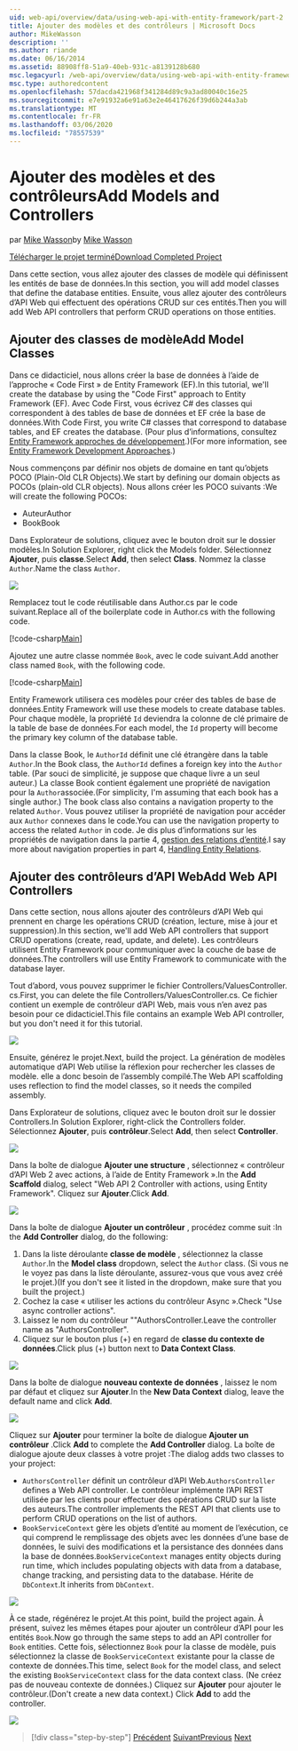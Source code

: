 ```yaml
---
uid: web-api/overview/data/using-web-api-with-entity-framework/part-2
title: Ajouter des modèles et des contrôleurs | Microsoft Docs
author: MikeWasson
description: ''
ms.author: riande
ms.date: 06/16/2014
ms.assetid: 88908ff8-51a9-40eb-931c-a8139128b680
msc.legacyurl: /web-api/overview/data/using-web-api-with-entity-framework/part-2
msc.type: authoredcontent
ms.openlocfilehash: 57dacda421968f341284d89c9a3ad80040c16e25
ms.sourcegitcommit: e7e91932a6e91a63e2e46417626f39d6b244a3ab
ms.translationtype: MT
ms.contentlocale: fr-FR
ms.lasthandoff: 03/06/2020
ms.locfileid: "78557539"
---
```

# <a name="add-models-and-controllers"></a><span data-ttu-id="99cfc-102">Ajouter des modèles et des contrôleurs</span><span class="sxs-lookup"><span data-stu-id="99cfc-102">Add Models and Controllers</span></span>

<span data-ttu-id="99cfc-103">par [Mike Wasson](https://github.com/MikeWasson)</span><span class="sxs-lookup"><span data-stu-id="99cfc-103">by [Mike Wasson](https://github.com/MikeWasson)</span></span>

[<span data-ttu-id="99cfc-104">Télécharger le projet terminé</span><span class="sxs-lookup"><span data-stu-id="99cfc-104">Download Completed Project</span></span>](https://github.com/MikeWasson/BookService)

<span data-ttu-id="99cfc-105">Dans cette section, vous allez ajouter des classes de modèle qui définissent les entités de base de données.</span><span class="sxs-lookup"><span data-stu-id="99cfc-105">In this section, you will add model classes that define the database entities.</span></span> <span data-ttu-id="99cfc-106">Ensuite, vous allez ajouter des contrôleurs d’API Web qui effectuent des opérations CRUD sur ces entités.</span><span class="sxs-lookup"><span data-stu-id="99cfc-106">Then you will add Web API controllers that perform CRUD operations on those entities.</span></span>

## <a name="add-model-classes"></a><span data-ttu-id="99cfc-107">Ajouter des classes de modèle</span><span class="sxs-lookup"><span data-stu-id="99cfc-107">Add Model Classes</span></span>

<span data-ttu-id="99cfc-108">Dans ce didacticiel, nous allons créer la base de données à l’aide de l’approche « Code First » de Entity Framework (EF).</span><span class="sxs-lookup"><span data-stu-id="99cfc-108">In this tutorial, we'll create the database by using the "Code First" approach to Entity Framework (EF).</span></span> <span data-ttu-id="99cfc-109">Avec Code First, vous écrivez C# des classes qui correspondent à des tables de base de données et EF crée la base de données.</span><span class="sxs-lookup"><span data-stu-id="99cfc-109">With Code First, you write C# classes that correspond to database tables, and EF creates the database.</span></span> <span data-ttu-id="99cfc-110">(Pour plus d’informations, consultez [Entity Framework approches de développement](https://msdn.microsoft.com/library/ms178359%28v=vs.110%29.aspx#dbfmfcf).)</span><span class="sxs-lookup"><span data-stu-id="99cfc-110">(For more information, see [Entity Framework Development Approaches](https://msdn.microsoft.com/library/ms178359%28v=vs.110%29.aspx#dbfmfcf).)</span></span>

<span data-ttu-id="99cfc-111">Nous commençons par définir nos objets de domaine en tant qu’objets POCO (Plain-Old CLR Objects).</span><span class="sxs-lookup"><span data-stu-id="99cfc-111">We start by defining our domain objects as POCOs (plain-old CLR objects).</span></span> <span data-ttu-id="99cfc-112">Nous allons créer les POCO suivants :</span><span class="sxs-lookup"><span data-stu-id="99cfc-112">We will create the following POCOs:</span></span>

- <span data-ttu-id="99cfc-113">Auteur</span><span class="sxs-lookup"><span data-stu-id="99cfc-113">Author</span></span>
- <span data-ttu-id="99cfc-114">Book</span><span class="sxs-lookup"><span data-stu-id="99cfc-114">Book</span></span>

<span data-ttu-id="99cfc-115">Dans Explorateur de solutions, cliquez avec le bouton droit sur le dossier modèles.</span><span class="sxs-lookup"><span data-stu-id="99cfc-115">In Solution Explorer, right click the Models folder.</span></span> <span data-ttu-id="99cfc-116">Sélectionnez **Ajouter**, puis **classe**.</span><span class="sxs-lookup"><span data-stu-id="99cfc-116">Select **Add**, then select **Class**.</span></span> <span data-ttu-id="99cfc-117">Nommez la classe `Author`.</span><span class="sxs-lookup"><span data-stu-id="99cfc-117">Name the class `Author`.</span></span>

![](part-2/_static/image1.png)

<span data-ttu-id="99cfc-118">Remplacez tout le code réutilisable dans Author.cs par le code suivant.</span><span class="sxs-lookup"><span data-stu-id="99cfc-118">Replace all of the boilerplate code in Author.cs with the following code.</span></span>

[!code-csharp[Main](part-2/samples/sample1.cs)]

<span data-ttu-id="99cfc-119">Ajoutez une autre classe nommée `Book`, avec le code suivant.</span><span class="sxs-lookup"><span data-stu-id="99cfc-119">Add another class named `Book`, with the following code.</span></span>

[!code-csharp[Main](part-2/samples/sample2.cs)]

<span data-ttu-id="99cfc-120">Entity Framework utilisera ces modèles pour créer des tables de base de données.</span><span class="sxs-lookup"><span data-stu-id="99cfc-120">Entity Framework will use these models to create database tables.</span></span> <span data-ttu-id="99cfc-121">Pour chaque modèle, la propriété `Id` deviendra la colonne de clé primaire de la table de base de données.</span><span class="sxs-lookup"><span data-stu-id="99cfc-121">For each model, the `Id` property will become the primary key column of the database table.</span></span>

<span data-ttu-id="99cfc-122">Dans la classe Book, le `AuthorId` définit une clé étrangère dans la table `Author`.</span><span class="sxs-lookup"><span data-stu-id="99cfc-122">In the Book class, the `AuthorId` defines a foreign key into the `Author` table.</span></span> <span data-ttu-id="99cfc-123">(Par souci de simplicité, je suppose que chaque livre a un seul auteur.) La classe Book contient également une propriété de navigation pour la `Author`associée.</span><span class="sxs-lookup"><span data-stu-id="99cfc-123">(For simplicity, I'm assuming that each book has a single author.) The book class also contains a navigation property to the related `Author`.</span></span> <span data-ttu-id="99cfc-124">Vous pouvez utiliser la propriété de navigation pour accéder aux `Author` connexes dans le code.</span><span class="sxs-lookup"><span data-stu-id="99cfc-124">You can use the navigation property to access the related `Author` in code.</span></span> <span data-ttu-id="99cfc-125">Je dis plus d’informations sur les propriétés de navigation dans la partie 4, [gestion des relations d’entité](part-4.md).</span><span class="sxs-lookup"><span data-stu-id="99cfc-125">I say more about navigation properties in part 4, [Handling Entity Relations](part-4.md).</span></span>

## <a name="add-web-api-controllers"></a><span data-ttu-id="99cfc-126">Ajouter des contrôleurs d’API Web</span><span class="sxs-lookup"><span data-stu-id="99cfc-126">Add Web API Controllers</span></span>

<span data-ttu-id="99cfc-127">Dans cette section, nous allons ajouter des contrôleurs d’API Web qui prennent en charge les opérations CRUD (création, lecture, mise à jour et suppression).</span><span class="sxs-lookup"><span data-stu-id="99cfc-127">In this section, we'll add Web API controllers that support CRUD operations (create, read, update, and delete).</span></span> <span data-ttu-id="99cfc-128">Les contrôleurs utilisent Entity Framework pour communiquer avec la couche de base de données.</span><span class="sxs-lookup"><span data-stu-id="99cfc-128">The controllers will use Entity Framework to communicate with the database layer.</span></span>

<span data-ttu-id="99cfc-129">Tout d’abord, vous pouvez supprimer le fichier Controllers/ValuesController. cs.</span><span class="sxs-lookup"><span data-stu-id="99cfc-129">First, you can delete the file Controllers/ValuesController.cs.</span></span> <span data-ttu-id="99cfc-130">Ce fichier contient un exemple de contrôleur d’API Web, mais vous n’en avez pas besoin pour ce didacticiel.</span><span class="sxs-lookup"><span data-stu-id="99cfc-130">This file contains an example Web API controller, but you don't need it for this tutorial.</span></span>

![](part-2/_static/image2.png)

<span data-ttu-id="99cfc-131">Ensuite, générez le projet.</span><span class="sxs-lookup"><span data-stu-id="99cfc-131">Next, build the project.</span></span> <span data-ttu-id="99cfc-132">La génération de modèles automatique d’API Web utilise la réflexion pour rechercher les classes de modèle. elle a donc besoin de l’assembly compilé.</span><span class="sxs-lookup"><span data-stu-id="99cfc-132">The Web API scaffolding uses reflection to find the model classes, so it needs the compiled assembly.</span></span>

<span data-ttu-id="99cfc-133">Dans Explorateur de solutions, cliquez avec le bouton droit sur le dossier Controllers.</span><span class="sxs-lookup"><span data-stu-id="99cfc-133">In Solution Explorer, right-click the Controllers folder.</span></span> <span data-ttu-id="99cfc-134">Sélectionnez **Ajouter**, puis **contrôleur**.</span><span class="sxs-lookup"><span data-stu-id="99cfc-134">Select **Add**, then select **Controller**.</span></span>

![](part-2/_static/image3.png)

<span data-ttu-id="99cfc-135">Dans la boîte de dialogue **Ajouter une structure** , sélectionnez « contrôleur d’API Web 2 avec actions, à l’aide de Entity Framework ».</span><span class="sxs-lookup"><span data-stu-id="99cfc-135">In the **Add Scaffold** dialog, select "Web API 2 Controller with actions, using Entity Framework".</span></span> <span data-ttu-id="99cfc-136">Cliquez sur **Ajouter**.</span><span class="sxs-lookup"><span data-stu-id="99cfc-136">Click **Add**.</span></span>

![](part-2/_static/image4.png)

<span data-ttu-id="99cfc-137">Dans la boîte de dialogue **Ajouter un contrôleur** , procédez comme suit :</span><span class="sxs-lookup"><span data-stu-id="99cfc-137">In the **Add Controller** dialog, do the following:</span></span>

1. <span data-ttu-id="99cfc-138">Dans la liste déroulante **classe de modèle** , sélectionnez la classe `Author`.</span><span class="sxs-lookup"><span data-stu-id="99cfc-138">In the **Model class** dropdown, select the `Author` class.</span></span> <span data-ttu-id="99cfc-139">(Si vous ne le voyez pas dans la liste déroulante, assurez-vous que vous avez créé le projet.)</span><span class="sxs-lookup"><span data-stu-id="99cfc-139">(If you don't see it listed in the dropdown, make sure that you built the project.)</span></span>
2. <span data-ttu-id="99cfc-140">Cochez la case « utiliser les actions du contrôleur Async ».</span><span class="sxs-lookup"><span data-stu-id="99cfc-140">Check "Use async controller actions".</span></span>
3. <span data-ttu-id="99cfc-141">Laissez le nom du contrôleur &quot;&quot;AuthorsController.</span><span class="sxs-lookup"><span data-stu-id="99cfc-141">Leave the controller name as &quot;AuthorsController&quot;.</span></span>
4. <span data-ttu-id="99cfc-142">Cliquez sur le bouton plus (+) en regard de **classe du contexte de données**.</span><span class="sxs-lookup"><span data-stu-id="99cfc-142">Click plus (+) button next to **Data Context Class**.</span></span>

![](part-2/_static/image5.png)

<span data-ttu-id="99cfc-143">Dans la boîte de dialogue **nouveau contexte de données** , laissez le nom par défaut et cliquez sur **Ajouter**.</span><span class="sxs-lookup"><span data-stu-id="99cfc-143">In the **New Data Context** dialog, leave the default name and click **Add**.</span></span>

![](part-2/_static/image6.png)

<span data-ttu-id="99cfc-144">Cliquez sur **Ajouter** pour terminer la boîte de dialogue **Ajouter un contrôleur** .</span><span class="sxs-lookup"><span data-stu-id="99cfc-144">Click **Add** to complete the **Add Controller** dialog.</span></span> <span data-ttu-id="99cfc-145">La boîte de dialogue ajoute deux classes à votre projet :</span><span class="sxs-lookup"><span data-stu-id="99cfc-145">The dialog adds two classes to your project:</span></span>

- <span data-ttu-id="99cfc-146">`AuthorsController` définit un contrôleur d’API Web.</span><span class="sxs-lookup"><span data-stu-id="99cfc-146">`AuthorsController` defines a Web API controller.</span></span> <span data-ttu-id="99cfc-147">Le contrôleur implémente l’API REST utilisée par les clients pour effectuer des opérations CRUD sur la liste des auteurs.</span><span class="sxs-lookup"><span data-stu-id="99cfc-147">The controller implements the REST API that clients use to perform CRUD operations on the list of authors.</span></span>
- <span data-ttu-id="99cfc-148">`BookServiceContext` gère les objets d’entité au moment de l’exécution, ce qui comprend le remplissage des objets avec les données d’une base de données, le suivi des modifications et la persistance des données dans la base de données.</span><span class="sxs-lookup"><span data-stu-id="99cfc-148">`BookServiceContext` manages entity objects during run time, which includes populating objects with data from a database, change tracking, and persisting data to the database.</span></span> <span data-ttu-id="99cfc-149">Hérite de `DbContext`.</span><span class="sxs-lookup"><span data-stu-id="99cfc-149">It inherits from `DbContext`.</span></span>

![](part-2/_static/image7.png)

<span data-ttu-id="99cfc-150">À ce stade, régénérez le projet.</span><span class="sxs-lookup"><span data-stu-id="99cfc-150">At this point, build the project again.</span></span> <span data-ttu-id="99cfc-151">À présent, suivez les mêmes étapes pour ajouter un contrôleur d’API pour les entités `Book`.</span><span class="sxs-lookup"><span data-stu-id="99cfc-151">Now go through the same steps to add an API controller for `Book` entities.</span></span> <span data-ttu-id="99cfc-152">Cette fois, sélectionnez `Book` pour la classe de modèle, puis sélectionnez la classe de `BookServiceContext` existante pour la classe de contexte de données.</span><span class="sxs-lookup"><span data-stu-id="99cfc-152">This time, select `Book` for the model class, and select the existing `BookServiceContext` class for the data context class.</span></span> <span data-ttu-id="99cfc-153">(Ne créez pas de nouveau contexte de données.) Cliquez sur **Ajouter** pour ajouter le contrôleur.</span><span class="sxs-lookup"><span data-stu-id="99cfc-153">(Don't create a new data context.) Click **Add** to add the controller.</span></span>

![](part-2/_static/image8.png)

> [!div class="step-by-step"]
> <span data-ttu-id="99cfc-154">[Précédent](part-1.md)
> [Suivant](part-3.md)</span><span class="sxs-lookup"><span data-stu-id="99cfc-154">[Previous](part-1.md)
[Next](part-3.md)</span></span>
